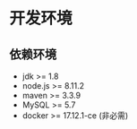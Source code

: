 # 开发环境

## 依赖环境

- jdk >= 1.8
- node.js >= 8.11.2
- maven >= 3.3.9
- MySQL >= 5.7
- docker >= 17.12.1-ce (非必需)

